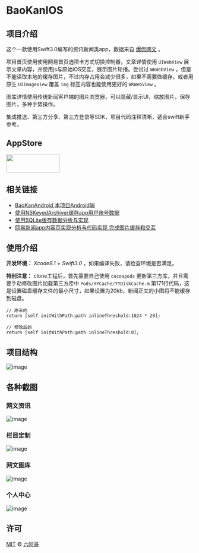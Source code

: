 # BaoKanIOS

## 项目介绍

这个一款使用Swift3.0编写的资讯新闻类app，数据来自 [爆侃网文](http://www.baokan.name) 。

项目首页使用使用网易首页选项卡方式切换控制器，文章详情使用 `UIWebView` 展示文章内容，并使用js与原始iOS交互，展示图片轮播。尝试过 `WKWebView` ，但是不能读取本地的缓存图片，不过内存占用会减少很多，如果不需要做缓存，或者用原生 `UIImageView` 覆盖 `img` 标签内容也能使用更好的 `WKWebView` 。

图库详情使用传统新闻客户端的图片浏览器，可以隐藏/显示UI，缩放图片，保存图片，多种手势操作。

集成推送、第三方分享、第三方登录等SDK，项目代码注释清晰，适合swift新手参考。

## AppStore

<a target='_blank' href='https://itunes.apple.com/app/id1115587250'>
<img src='http://ww2.sinaimg.cn/large/0060lm7Tgw1f1hgrs1ebwj308102q0sp.jpg' width='144' height='49' />
</a>

## 相关链接

+ [BaoKanAndroid 本项目Android端](https://github.com/6ag/BaoKanAndroid)
+ [使用NSKeyedArchiver缓存app用户账号数据](https://blog.6ag.cn/1545.html)
+ [使用SQLite缓存数据分析与实现](https://blog.6ag.cn/1551.html)
+ [网易新闻app内容页实现分析与代码实现 完成图片缓存和交互](https://blog.6ag.cn/1514.html)

## 使用介绍

**开发环境：** *Xcode8.1* + *Swift3.0* ，如果编译失败，请检查环境是否满足。
   
**特别注意：** clone工程后，首先需要自己使用 `cocoapods` 更新第三方库，并且需要手动修改图片加载第三方库中 `Pods/YYCache/YYDiskCache.m` 第171行代码，这是设置磁盘缓存文件的最小尺寸，如果设置为20kb，新闻正文的小图将不能缓存到磁盘。

```objc
// 原来的
return [self initWithPath:path inlineThreshold:1024 * 20];

// 修改后的
return [self initWithPath:path inlineThreshold:0];
```

## 项目结构

![image](https://github.com/6ag/BaoKanIOS/blob/master/project.png)

## 各种截图

### 网文资讯

![image](https://github.com/6ag/BaoKanIOS/blob/master/1.gif)

### 栏目定制

![image](https://github.com/6ag/BaoKanIOS/blob/master/2.gif)

### 网文图库

![image](https://github.com/6ag/BaoKanIOS/blob/master/3.gif)

### 个人中心

![image](https://github.com/6ag/BaoKanIOS/blob/master/4.gif)

## 许可

[MIT](https://raw.githubusercontent.com/6ag/BaoKanIOS/master/LICENSE) © [六阿哥](https://github.com/6ag)

